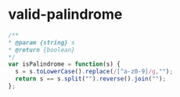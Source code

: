 
  # valid-palindrome

  ```javascript
  /**
 * @param {string} s
 * @return {boolean}
 */
var isPalindrome = function(s) {
    s = s.toLowerCase().replace(/[^a-z0-9]/g,"");
    return s == s.split("").reverse().join("");
};
  ```
  